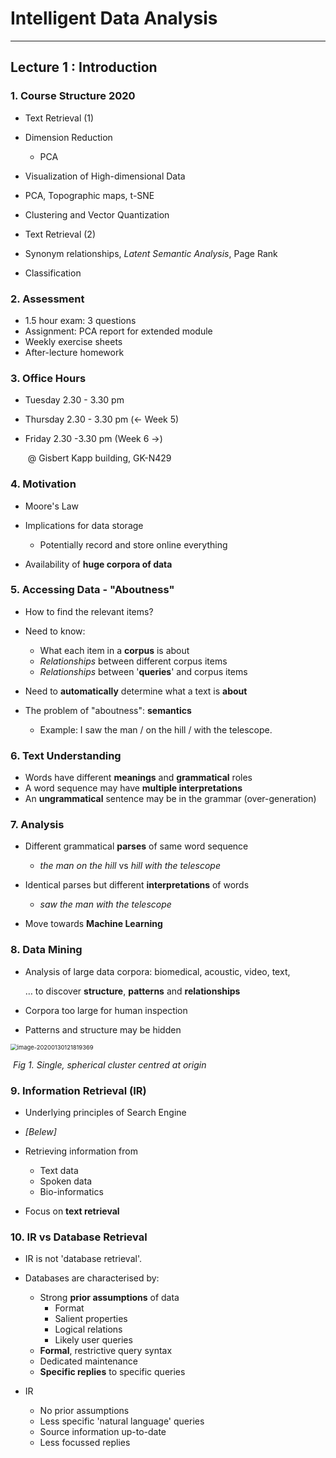 # Intelligent Data Analysis

------

## Lecture 1 : Introduction



### 1. Course Structure 2020

- Text Retrieval (1)
- Dimension Reduction
  
  - PCA
- Visualization of High-dimensional Data
  
- PCA, Topographic maps, t-SNE
  
- Clustering and Vector Quantization
- Text Retrieval (2)
  
- Synonym relationships, *Latent Semantic Analysis*, Page Rank
  
- Classification

  

### 2. Assessment

- 1.5 hour exam: 3 questions
- Assignment: PCA report for extended module
- Weekly exercise sheets
- After-lecture homework



### 3. Office Hours

 - Tuesday 2.30 - 3.30 pm

 - Thursday 2.30 - 3.30 pm (&larr; Week 5)

 - Friday 2.30 -3.30 pm (Week 6 &rarr;)

   ​	@ Gisbert Kapp building, GK-N429



### 4. Motivation

- Moore's Law

- Implications for data storage

  - Potentially record and store online everything

- Availability of **huge corpora of data**

  

### 5. Accessing Data - "Aboutness"

- How to find the relevant items?
- Need to know:
  - What each item in a **corpus** is about
  - *Relationships* between different corpus items
  - *Relationships* between '**queries**' and corpus items

- Need to **automatically** determine what a text is **about**
- The problem of "aboutness": **semantics**
  - Example: I saw the man / on the hill / with the telescope.



### 6. Text Understanding

- Words have different **meanings** and **grammatical** roles
- A word sequence may have **multiple interpretations**
- An **ungrammatical** sentence may be in the grammar (over-generation)



### 7. Analysis

- Different grammatical **parses** of same word sequence

  - *the man on the hill* vs *hill with the telescope*

- Identical parses but different **interpretations** of words

  - *saw the man with the telescope*

- Move towards **Machine Learning**

  

[^Parsing]:  Parsing is the process of analysing a string of symbols, either in natural language, computer languages or data structures, conforming to the rules of a formal grammar.



### 8. Data Mining

- Analysis of large data corpora: biomedical, acoustic, video, text, 

  … to discover **structure**, **patterns** and **relationships**

- Corpora too large for human inspection

- Patterns and structure may be hidden

<img src="C:\Users\just4\AppData\Roaming\Typora\typora-user-images\image-20200130121819369.png" alt="image-20200130121819369" style="zoom:67%;" />

​													*Fig 1. Single, spherical cluster centred at origin*



### 9. Information Retrieval (IR)

- Underlying principles of Search Engine
- *[Belew] <Finding out About>*
- Retrieving information from
  - Text data
  - Spoken data
  - Bio-informatics

- Focus on **text retrieval**



### 10. IR vs Database Retrieval

- IR is not 'database retrieval'.
- Databases are characterised by:
  - Strong **prior assumptions** of data
    - Format
    - Salient properties
    - Logical relations
    - Likely user queries
  - **Formal**, restrictive query syntax
  - Dedicated maintenance
  - **Specific replies** to specific queries

- IR
  - No prior assumptions
  - Less specific 'natural language' queries
  - Source information up-to-date
  - Less focussed replies